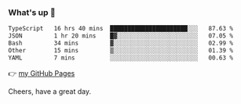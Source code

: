 ### What's up 👋

<!--START_SECTION:waka-->

```txt
TypeScript   16 hrs 40 mins  ██████████████████████░░░   87.63 %
JSON         1 hr 20 mins    █▓░░░░░░░░░░░░░░░░░░░░░░░   07.05 %
Bash         34 mins         ▓░░░░░░░░░░░░░░░░░░░░░░░░   02.99 %
Other        15 mins         ▒░░░░░░░░░░░░░░░░░░░░░░░░   01.39 %
YAML         7 mins          ░░░░░░░░░░░░░░░░░░░░░░░░░   00.63 %
```

<!--END_SECTION:waka-->

👉 [my GitHub Pages](https://ykzhukian.github.io)

Cheers, have a great day.

